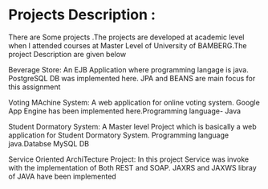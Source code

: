 # Projects Description :
There are Some projects .The projects are developed at academic level when I attended courses at Master Level of University of BAMBERG.The project Description are given below

Beverage Store: An EJB Application where programming langage is java. PostgreSQL DB was implemented here. JPA and BEANS are main focus for this assignment

Voting MAchine System: A web application for online voting system. Google App Engine has been implemented here.Programming language- Java

Student Dormatory System: A Master level Project which is basically a web application for Student Dormatory System. Programming language java.Databse MySQL DB

Service Oriented ArchiTecture Project: In this project Service was invoke with the implementation of Both REST and SOAP. JAXRS and JAXWS libray of JAVA have been implemented
